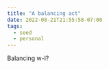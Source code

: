 ```yaml
---
title: "A balancing act"
date: 2022-08-21T21:55:58-07:00
tags:
  - seed
  - personal
---
```


Balancing w-l?